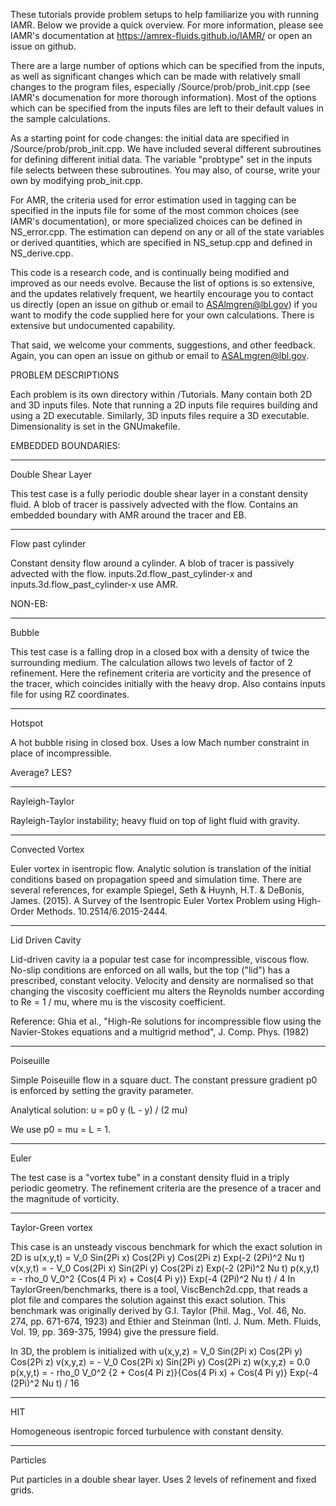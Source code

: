 <!--
SPDX-FileCopyrightText: 2022 Old IAMR Repo Developers

SPDX-License-Identifier: BSD-3-Clause
-->

These tutorials provide problem setups to help familiarize you with running
IAMR. Below we provide a quick overview. For more information,
please see IAMR's documentation at https://amrex-fluids.github.io/IAMR/
or open an issue on github.

There are a large number of options which can be specified from the inputs,
as well as significant changes which can be made with relatively small
changes to the program files, especially /Source/prob/prob_init.cpp
(see IAMR's documenation for more thorough information).
Most of the options which can be specified from the
inputs files are left to their default values in the sample calculations.

As a starting point for code changes: the initial data are specified
in /Source/prob/prob_init.cpp.  We have included several different
subroutines for defining different initial data.  The variable "probtype"
set in the inputs file selects between these subroutines.  You may also,
of course, write your own by modifying prob_init.cpp.

For AMR, the criteria used for error estimation used in tagging can be
specified in the inputs file for some of the most common choices
(see IAMR's documentation), or more specialized
choices can be defined in NS_error.cpp. The estimation can depend on any or
all of the state variables or derived quantities, which are specified in
NS_setup.cpp and defined in NS_derive.cpp.

This code is a research code, and is continually being modified and
improved  as our needs evolve.  Because the list of options is so
extensive, and the updates relatively frequent, we heartily encourage
you to contact us directly (open an issue on github or email to
ASAlmgren@lbl.gov) if you want to modify the code supplied here for your
own calculations.  There is extensive but undocumented capability.

That said, we welcome your comments, suggestions, and other feedback.
Again, you can open an issue on github or email to ASALmgren@lbl.gov.


PROBLEM DESCRIPTIONS

Each problem is its own directory within /Tutorials. Many contain both 2D
and 3D inputs files. Note that running a 2D inputs file requires building
and using a 2D executable. Similarly, 3D inputs files require a 3D executable.
Dimensionality is set in the GNUmakefile.


EMBEDDED BOUNDARIES:

**************************
Double Shear Layer

This test case is a fully periodic double shear layer in a constant
density fluid. A blob of tracer is passively advected with the flow.
Contains an embedded boundary with AMR around the tracer and EB.


**************************
Flow past cylinder

Constant density flow around a cylinder. A blob of tracer is passively
advected with the flow.
inputs.2d.flow_past_cylinder-x and inputs.3d.flow_past_cylinder-x use AMR.


NON-EB:

**************************
Bubble

This test case is a falling drop in a closed box with a density of
twice the surrounding medium.  The calculation allows two levels of factor
of 2 refinement. Here the refinement criteria are vorticity and the
presence of the tracer, which coincides initially with the heavy drop.
Also contains inputs file for using RZ coordinates.


**************************
Hotspot

A hot bubble rising in closed box. Uses a low Mach number constraint
in place of incompressible.

Average? LES?


**************************
Rayleigh-Taylor

Rayleigh-Taylor instability; heavy fluid on top of light fluid with gravity.


**************************
Convected Vortex

Euler vortex in isentropic flow. Analytic solution is translation of the
initial conditions based on propagation speed and simulation time.
There are several references, for example
Spiegel, Seth & Huynh, H.T. & DeBonis, James. (2015). A Survey of the Isentropic Euler Vortex Problem using High-Order Methods. 10.2514/6.2015-2444.


**************************
Lid Driven Cavity

Lid-driven cavity ia a popular test case for incompressible, viscous flow.
No-slip conditions are enforced on all walls, but the top ("lid") has a
prescribed, constant velocity. Velocity and density are normalised so that
changing the viscosity coefficient mu alters the Reynolds number according to
        Re = 1 / mu,
where mu is the viscosity coefficient.

Reference: Ghia et al., "High-Re solutions for incompressible flow using the
Navier-Stokes equations and a multigrid method", J. Comp. Phys. (1982)


**************************
Poiseuille

Simple Poiseuille flow in a square duct. The constant pressure gradient p0 is
enforced by setting the gravity parameter.

Analytical solution:
        u = p0 y (L - y) / (2 mu)

We use p0 = mu = L = 1.


**************************
Euler

The test case is a "vortex tube" in a constant density fluid
in a triply periodic geometry.  The refinement criteria are the
presence of a tracer and the magnitude of vorticity.


**************************
Taylor-Green vortex

This case is an unsteady viscous benchmark for which the
exact solution in 2D is
    u(x,y,t) =   V_0 Sin(2Pi x) Cos(2Pi y) Cos(2Pi z) Exp(-2 (2Pi)^2 Nu t)
    v(x,y,t) = - V_0 Cos(2Pi x) Sin(2Pi y) Cos(2Pi z) Exp(-2 (2Pi)^2 Nu t)
    p(x,y,t) = - rho_0 V_0^2 {Cos(4 Pi x) + Cos(4 Pi y)} Exp(-4 (2Pi)^2 Nu t) / 4
In TaylorGreen/benchmarks, there is a tool, ViscBench2d.cpp, that reads a
plot file and compares the solution against this exact solution.
This benchmark was originally derived by G.I. Taylor (Phil. Mag.,
Vol. 46, No. 274, pp. 671-674, 1923) and Ethier and Steinman
(Intl. J. Num. Meth. Fluids, Vol. 19, pp. 369-375, 1994) give
the pressure field.

In 3D, the problem is initialized with
    u(x,y,z) =   V_0 Sin(2Pi x) Cos(2Pi y) Cos(2Pi z)
    v(x,y,z) = - V_0 Cos(2Pi x) Sin(2Pi y) Cos(2Pi z)
    w(x,y,z) =   0.0
    p(x,y,t) = - rho_0 V_0^2 {2 + Cos(4 Pi z)}{Cos(4 Pi x) + Cos(4 Pi y)} Exp(-4 (2Pi)^2 Nu t) / 16


**************************
HIT

Homogeneous isentropic forced turbulence with constant density.


**************************
Particles

Put particles in a double shear layer. Uses 2 levels of refinement
and fixed grids.


